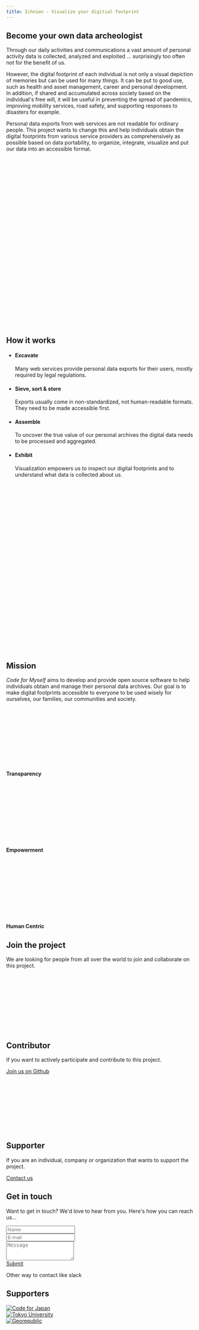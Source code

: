 ```yaml
---
title: Ichnion - Visualize your digitial footprint
---
```


<div id="about" class="text-dark">
  <div class="container pt-5">
    <div class="row">
      <div class="col">
        <h2 class="py-3 text-center">Become your own data archeologist</h2>
      </div>
    </div>
    <div class="row pb-3 d-flex flex-wrap align-items-center">
      <div class="col-md m-4">
        <p>Through our daily activities and communications a vast amount of personal activity data is collected, analyzed and exploited ... surprisingly too often not for the benefit of us.</p>
        <p>However, the digital footprint of each individual is not only a visual depiction of memories but can be used for many things. It can be put to good use, such as health and asset management, career and personal development. In addition, if shared and accumulated across society based on the individual's free will, it will be useful in preventing the spread of pandemics, improving mobility services, road safety, and supporting responses to disasters for example.</p>
        <p>Personal data exports from web services are not readable for ordinary people. This project wants to change this and help individuals obtain the digital footprints from various service providers as comprehensively as possible based on data portability, to organize, integrate, visualize and put our data into an accessible format.</p>
      </div>
      <div class="col-md bg-light m-4 text-center" style="padding-top:150px;padding-bottom:150px;">
        <svg class="feather feather-large text-info align-middle"><use xlink:href="/elements/feather-sprite.svg#image"/></svg>
      </div>
    </div>
  </div>
</div>

<div class="text-dark">
  <div class="container pb-5">
    <div class="row">
      <div class="col">
        <h2 class="py-3 text-center">How it works</h2>
      </div>
    </div>
    <div class="row pb-3 d-flex flex-wrap align-items-center">
      <div class="col-md m-4">
        <ul class="list-unstyled">
          <li>
            <h4>Excavate</h4>
            <p>Many web services provide personal data exports for their users, mostly required by legal regulations.</p>
          </li>
          <li>
            <h4>Sieve, sort & store</h4>
            <p>Exports usually come in non-standardized, not human-readable formats. They need to be made accessible first.</p>
          </li>
          <li>
            <h4>Assemble</h4>
            <p>To uncover the true value of our personal archives the digital data needs to be processed and aggregated. </p>
          </li>
          <li>
            <h4>Exhibit</h4>
            <p>Visualization empowers us to inspect our digital footprints and to understand what data is collected about us.</p>
          </li>
        </ul>
      </div>
      <div class="col-md order-md-first bg-light m-4 text-center" style="padding-top:150px;padding-bottom:150px;">
        <svg class="feather feather-large text-info align-middle"><use xlink:href="/elements/feather-sprite.svg#image"/></svg>
      </div>
    </div>
  </div>
</div>

<div id="vision" class="bg-light text-dark">
  <div class="container pt-5 pb-4">
    <div class="row">
      <div class="col-lg-8 offset-lg-2">
        <h2 class="display-4 py-3 text-center">Mission</h2>
        <p><i>Code for Myself</i> aims to develop and provide open source software to help individuals obtain and manage their personal data archives. Our goal is to make digital footprints accessible to everyone to be used wisely for ourselves, our families, our communities and society.</p>
      </div>
    </div>
    <div class="row mt-4">
      <div class="col-sm p-4 text-center">
        <svg class="feather feather-large text-info"><use xlink:href="/elements/feather-sprite.svg#eye"/></svg>
        <h4 class="py-3">Transparency</h4>
      </div>
      <div class="col-sm p-4 text-center">
        <svg class="feather feather-large text-info"><use xlink:href="/elements/feather-sprite.svg#compass"/></svg>
        <h4 class="py-3">Empowerment</h4>
      </div>
      <div class="col-sm p-4 text-center">
        <svg class="feather feather-large text-info"><use xlink:href="/elements/feather-sprite.svg#user-check"/></svg>
        <h4 class="py-3">Human Centric</h4>
      </div>
    </div>
  </div>
</div>

<div id="join" class="text-dark">
  <div class="container py-5">
    <div class="row py-4">
      <div class="col text-center">
        <h2 class="py-3">Join the project</h2>
        <p class="">We are looking for people from all over the world to join and collaborate on this project.</p>
      </div>
    </div>
    <div class="row py-4">
      <div class="col-sm text-center bg-light p-5">
        <svg class="feather feather-large text-info"><use xlink:href="/elements/feather-sprite.svg#users"/></svg>
        <h2 class="pt-3">Contributor</h2>
        <p class="px-5">If you want to actively participate and contribute to this project.</p>
        <a class="btn btn-info btn-normal" href="https://github.com/code4myself" role="button">Join us on Github</a>
      </div>
      <div class="col-sm text-center border border-light p-5" style="border-width:2px !important;">
        <svg class="feather feather-large text-info"><use xlink:href="/elements/feather-sprite.svg#gift"/></svg>
        <h2 class="pt-3">Supporter</h2>
        <p class="px-5">If you are an individual, company or organization that wants to support the project.</p>
        <a class="btn btn-info btn-normal" href="#contact" role="button">Contact us</a>
      </div>
      </div>
    </div>
  </div>
</div>

<div id="contact" class="bg-light text-dark">
  <div class="container py-5">
    <div class="row">
      <div class="col text-center">
        <h2 class="py-3">Get in touch</h2>
        <p>Want to get in touch? We'd love to hear from you. Here's how you can reach us...</p>
      </div>
    </div>
    <div class="row">
      <div class="col-sm m-4">
        <form>
          <div class="form-group">
            <input type="text" class="form-control p-4" placeholder="Name">
          </div>
          <div class="form-group">
            <input type="email" class="form-control p-4" placeholder="E-mail">
          </div>
          <div class="form-group">
            <textarea class="form-control p-4" placeholder="Message" rows="3"></textarea>
          </div>
          <a class="btn btn-info btn-block btn-normal" href="#contact" role="button">Submit</a>
        </form>
      </div>
      <div class="col-sm m-4 text-center border border-info" style="border-width:2px !important;">
        <p class="text-info p-5">Other way to contact like slack</p>
      </div>
      </div>
    </div>
  </div>
</div>

<div class="text-dark">
  <div class="container py-5">
    <div class="row">
      <div class="col text-center">
        <h2 class="py-3">Supporters</h2>
      </div>
    </div>
    <div class="row py-4 align-items-center text-center">
      <div class="col-sm-6 col-lg-3 p-4">
        <a href="https://www.code4japan.org/">
          <img src="/supporter/code4japan.png" class="img-fluid" alt="Code for Japan" title="Code for Japan">
        </a>
      </div>
      <div class="col-sm-6 col-lg-3 p-4">
        <a href="https://shiba.iis.u-tokyo.ac.jp/">
          <img src="/supporter/iis-utokyo.png" class="img-fluid" alt="Tokyo University" title="Tokyo University">
        </a>
      </div>
      <div class="col-sm-6 col-lg-3 p-4">
        <a href="https://georepublic.info">
          <img src="/supporter/georepublic.png" class="img-fluid" alt="Georepublic" title="Georepublic">
        </a>
      </div>
      <div class="col-sm-6 col-lg-3 p-4 ">
        <a href="#">
          <svg class="feather feather-large text-info"><use xlink:href="/elements/feather-sprite.svg#smile"/></svg>
        </a>
      </div>
    </div>
  </div>
</div>
